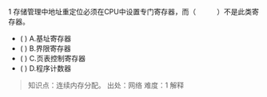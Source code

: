 1
存储管理中地址重定位必须在CPU中设置专门寄存器，而（　　　）不是此类寄存器。
- ( ) A.基址寄存器 
- ( ) B.界限寄存器 
- ( ) C.页表控制寄存器 
- ( ) D.程序计数器

> 知识点：连续内存分配。
> 出处：网络
> 难度：1
> 解释
